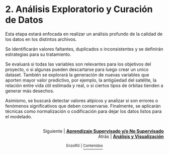 # 2. Análisis Exploratorio y Curación de Datos

Esta etapa estará enfocada en realizar un análisis profundo de la calidad de los datos en los distintos archivos. 

Se identificarán valores faltantes, duplicados o inconsistentes y se definirán estrategias para su tratamiento.

Se evaluará si todas las variables son relevantes para los objetivos del proyecto, o si algunas pueden descartarse para luego crear un unico dataset. También se explorará la generación de nuevas variables que aporten mayor valor predictivo, por ejemplo, la antigüedad del satélite, la relación entre vida útil estimada y real, o si ciertos tipos de órbitas tienden a generar más desechos.

Asimismo, se buscará detectar valores atípicos y analizar si son errores o fenómenos significativos que deben conservarse. Finalmente, se aplicarán técnicas como normalización o codificación para dejar los datos listos para el modelado.

##
<p align="right">Siguiente | <b><a href="aprendizaje.md">Aprendizaje Supervisado y/o No Supervisado</a></b>
<br/>
Atrás | <b><a href="analisis_y_visualizacion.md">Análisis y Visualización</a></p>

</b><p align="center"><sup> EnzoRG | </sup><a href="README.md#-desarrollo"><sup>Contenidos</sup></a></p>